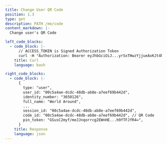 ```yaml
---
title: Change User QR Code
position: 1.3
type: get
description: PATH /me/code
content_markdown: |-
  Change user's QR Code

left_code_blocks:
  - code_block: |-
      // ACCESS_TOKEN is Signed Authorization Token
      curl -H "Authorization: Bearer eyJhbGciOiJ...yrSxTHwzYjjueAxKJt4hmj0pY" -H "Content-Type: application/json" https://api.mixin.one/me/code
    title: Curl
    language: bash

right_code_blocks:
  - code_block: |-
      {
        type: "user",
        user_id: "00c5a4ae-dcdc-48db-ab8e-a7eef69b442d",
        identity_number: "3650126",
        full_name: "World Around",
        ...
        session_id: "00c5a4ae-dcdc-48db-ab8e-a7eef69b442d",
        code_id: "00c5a4ae-dcdc-48db-ab8e-a7eef69b442d", // QR Code
        pin_token: "GSusC2myf/meJJnqorrcg2EWnHE...h9fTFJfR4=",
      }
    title: Response
    language: json
---
```

